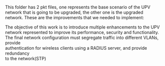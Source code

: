 This folder has 2 pkt files, one represents the base scenario of the UPV network that is going to be upgraded, the other one is the upgraded network. These are the improvements that we needed to implement:

The	 objective	 of	 this	 work	 is	 to	 introduce	 multiple	 enhancements	 to	 the	 UPV
network	 represented	 to	improve	its	 performance,	 security	and	 functionality.	The	
final	 network	 configuration	 must	 segregate	 traffic	 into	 different	 VLANs,	 provide	
authentication	for	wireless	clients	using	a	RADIUS	server,	and	provide	redundancy	
to	the	network(STP)
